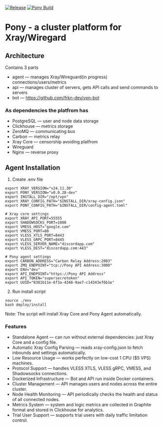 [![Release](https://github.com/frkn-dev/pony/actions/workflows/release.yml/badge.svg?branch=main)](https://github.com/frkn-dev/pony/actions/workflows/release.yml) [![Pony Build](https://github.com/frkn-dev/pony/actions/workflows/rust.yml/badge.svg?branch=main)](https://github.com/frkn-dev/pony/actions/workflows/rust.yml)

# Pony - a cluster platform for Xray/Wiregard

## Architecture

Contains 3 parts

- agent — manages Xray/Wireguard(in progress) connections/users/metrics
- api — manages cluster of servers, gets API calls and send commands to servers
- bot — https://github.com/frkn-dev/vpn-bot

### As dependencies the platfrom has

- PostgreSQL — user and node data storage
- Clickhouse — metrics storage
- ZeroMQ — communicating bus
- Carbon — metrics relay
- Xray Core — censorship avoiding platfrom
- Wireguard
- Nginx — reverse proxy

## Agent Installation

1. Create .env file

```
export XRAY_VERSION="v24.11.30"
export PONY_VERSION="v0.0.28-dev"
export INSTALL_DIR="/opt/vpn"
export XRAY_CONFIG_PATH="$INSTALL_DIR/xray-config.json"
export PONY_CONFIG_PATH="$INSTALL_DIR/config-agent.toml"

# Xray core settings
export XRAY_API_PORT=55555
export SHADOWSOCKS_PORT=1080
export VMESS_HOST="google.com"
export VMESS_PORT=80
export VLESS_XTLS_PORT=8443
export VLESS_GRPC_PORT=8445
export VLESS_SERVER_NAME="discordapp.com"
export VLESS_DEST="discordapp.com:443"

# Pony agent settings
export CARBON_ADDRESS="Carbon Relay Address:2003"
export ZMQ_ENDPOINT="tcp://Pony API Address:3000"
export ENV="dev"
export API_ENDPOINT="https://Pony API Address"
export API_TOKEN="supersecretoken"
export UUID="8381b11e-6f3a-4248-9ae7-c14343ef6b1e"

```

2. Run install script

```
source ./env
bash deploy/install
```

Note: The script will install Xray Core and Pony Agent automatically.

### Features

- Standalone Agent — can run without external dependencies: just Xray Core and a config file.
- Automatic Xray Config Parsing — reads xray-config.json to fetch inbounds and settings automatically.
- Low Resource Usage — works perfectly on low-cost 1 CPU ($5 VPS) machines.
- Protocol Support — handles VLESS XTLS, VLESS gRPC, VMESS, and Shadowsocks connections.
- Dockerized Infrastructure — Bot and API run inside Docker containers.
- Cluster Management — API manages users and nodes across the entire cluster.
- Node Health Monitoring — API periodically checks the health and status of all connected nodes.
- Metrics System — system and logic metrics are collected in Graphite format and stored in Clickhouse for analytics.
- Trial User Support — supports trial users with daily traffic limitation control.
